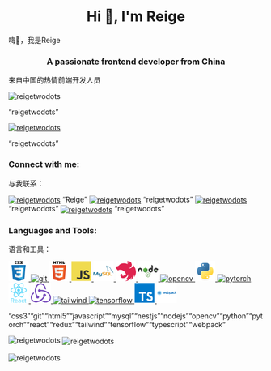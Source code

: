 <h1 align="center">Hi 👋, I'm Reige</h1> 
嗨👋，我是Reige

<h3 align="center">A passionate frontend developer from China</h3>
来自中国的热情前端开发人员


<p align="left"> <img src="https://komarev.com/ghpvc/?username=reigetwodots&label=Profile%20views&color=0e75b6&style=flat" alt="reigetwodots" /> </p>
“reigetwodots”

<p align="left"> <a href="https://github.com/ryo-ma/github-profile-trophy"><img src="https://github-profile-trophy.vercel.app/?username=reigetwodots" alt="reigetwodots" /></a> </p>
“reigetwodots”



<h3 align="left">Connect with me:</h3> 
与我联系：

<p align="left"> 

<a href="https://twitter.com/Reige" target="blank"><img align="center" src="https://raw.githubusercontent.com/rahuldkjain/github-profile-readme-generator/master/src/images/icons/Social/twitter.svg" alt="reigetwodots" height="30" width="40" /></a>
“Reige”
<a href="https://fb.com/reigetwodots" target="blank"><img align="center" src="https://raw.githubusercontent.com/rahuldkjain/github-profile-readme-generator/master/src/images/icons/Social/facebook.svg" alt="reigetwodots" height="30" width="40" /></a>
“reigetwodots”
<a href="https://instagram.com/reigetwodots" target="blank"><img align="center" src="https://raw.githubusercontent.com/rahuldkjain/github-profile-readme-generator/master/src/images/icons/Social/instagram.svg" alt="reigetwodots" height="30" width="40" /></a>
“reigetwodots”
<a href="https://www.youtube.com/c/reigetwodots" target="blank"><img align="center" src="https://raw.githubusercontent.com/rahuldkjain/github-profile-readme-generator/master/src/images/icons/Social/youtube.svg" alt="reigetwodots" height="30" width="40" /></a>
“reigetwodots”
</p> 


<h3 align="left">Languages and Tools:</h3> 
语言和工具：

<p align="left"> <a href="https://www.w3schools.com/css/" target="_blank" rel="noreferrer"> <img src="https://raw.githubusercontent.com/devicons/devicon/master/icons/css3/css3-original-wordmark.svg" alt="css3" width="40" height="40"/> </a> <a href="https://git-scm.com/" target="_blank" rel="noreferrer"> <img src="https://www.vectorlogo.zone/logos/git-scm/git-scm-icon.svg" alt="git" width="40" height="40"/> </a> <a href="https://www.w3.org/html/" target="_blank" rel="noreferrer"> <img src="https://raw.githubusercontent.com/devicons/devicon/master/icons/html5/html5-original-wordmark.svg" alt="html5" width="40" height="40"/> </a> <a href="https://developer.mozilla.org/en-US/docs/Web/JavaScript" target="_blank" rel="noreferrer"> <img src="https://raw.githubusercontent.com/devicons/devicon/master/icons/javascript/javascript-original.svg" alt="javascript" width="40" height="40"/> </a> <a href="https://www.mysql.com/" target="_blank" rel="noreferrer"> <img src="https://raw.githubusercontent.com/devicons/devicon/master/icons/mysql/mysql-original-wordmark.svg" alt="mysql" width="40" height="40"/> </a> <a href="https://nestjs.com/" target="_blank" rel="noreferrer"> <img src="https://raw.githubusercontent.com/devicons/devicon/master/icons/nestjs/nestjs-plain.svg" alt="nestjs" width="40" height="40"/> </a> <a href="https://nodejs.org" target="_blank" rel="noreferrer"> <img src="https://raw.githubusercontent.com/devicons/devicon/master/icons/nodejs/nodejs-original-wordmark.svg" alt="nodejs" width="40" height="40"/> </a> <a href="https://opencv.org/" target="_blank" rel="noreferrer"> <img src="https://www.vectorlogo.zone/logos/opencv/opencv-icon.svg" alt="opencv" width="40" height="40"/> </a> <a href="https://www.python.org" target="_blank" rel="noreferrer"> <img src="https://raw.githubusercontent.com/devicons/devicon/master/icons/python/python-original.svg" alt="python" width="40" height="40"/> </a> <a href="https://pytorch.org/" target="_blank" rel="noreferrer"> <img src="https://www.vectorlogo.zone/logos/pytorch/pytorch-icon.svg" alt="pytorch" width="40" height="40"/> </a> <a href="https://reactjs.org/" target="_blank" rel="noreferrer"> <img src="https://raw.githubusercontent.com/devicons/devicon/master/icons/react/react-original-wordmark.svg" alt="react" width="40" height="40"/> </a> <a href="https://redux.js.org" target="_blank" rel="noreferrer"> <img src="https://raw.githubusercontent.com/devicons/devicon/master/icons/redux/redux-original.svg" alt="redux" width="40" height="40"/> </a> <a href="https://tailwindcss.com/" target="_blank" rel="noreferrer"> <img src="https://www.vectorlogo.zone/logos/tailwindcss/tailwindcss-icon.svg" alt="tailwind" width="40" height="40"/> </a> <a href="https://www.tensorflow.org" target="_blank" rel="noreferrer"> <img src="https://www.vectorlogo.zone/logos/tensorflow/tensorflow-icon.svg" alt="tensorflow" width="40" height="40"/> </a> <a href="https://www.typescriptlang.org/" target="_blank" rel="noreferrer"> <img src="https://raw.githubusercontent.com/devicons/devicon/master/icons/typescript/typescript-original.svg" alt="typescript" width="40" height="40"/> </a> <a href="https://webpack.js.org" target="_blank" rel="noreferrer"> <img src="https://raw.githubusercontent.com/devicons/devicon/d00d0969292a6569d45b06d3f350f463a0107b0d/icons/webpack/webpack-original-wordmark.svg" alt="webpack" width="40" height="40"/> </a> </p>
“css3”“git”“html5”“javascript”“mysql”“nestjs”“nodejs”“opencv”“python”“pytorch”“react”“redux”“tailwind”“tensorflow”“typescript”“webpack”



<p><img align="left" src="https://github-readme-stats.vercel.app/api/top-langs?username=reigetwodots&show_icons=true&locale=en&layout=compact" alt="reigetwodots" /></p>

<p>&nbsp;<img align="center" src="https://github-readme-stats.vercel.app/api?username=reigetwodots&show_icons=true&locale=en" alt="reigetwodots" /></p>

<p><img align="center" src="https://github-readme-streak-stats.herokuapp.com/?user=reigetwodots&" alt="reigetwodots" /></p>

